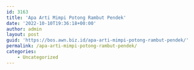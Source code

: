 ```yaml
---
id: 3163
title: 'Apa Arti Mimpi Potong Rambut Pendek'
date: '2022-10-10T19:36:18+00:00'
author: admin
layout: post
guid: 'https://bos.awn.biz.id/apa-arti-mimpi-potong-rambut-pendek/'
permalink: /apa-arti-mimpi-potong-rambut-pendek/
categories:
    - Uncategorized
---
```


